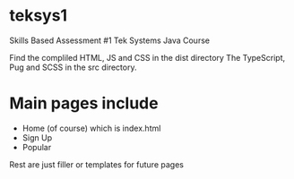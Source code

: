 # teksys1
Skills Based Assessment #1 Tek Systems Java Course

Find the compliled HTML, JS and CSS in the dist directory
The TypeScript, Pug and SCSS in the src directory. 

# Main pages include 
- Home (of course) which is index.html
- Sign Up
- Popular

Rest are just filler or templates for future pages